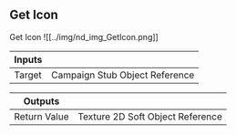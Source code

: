 ## Get Icon
Get Icon
![[../img/nd_img_GetIcon.png]]

|Inputs||
|--|--|
| Target | Campaign Stub Object Reference |

|Outputs||
|--|--|
| Return Value | Texture 2D Soft Object Reference |
